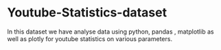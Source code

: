 # Youtube-Statistics-dataset
In this dataset we have analyse data using python, pandas , matplotlib as well as plotly for youtube statistics on various parameters.
